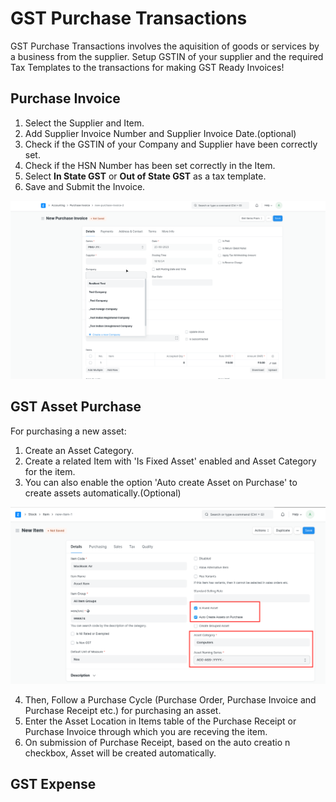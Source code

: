 # GST Purchase Transactions
GST Purchase Transactions involves the aquisition of goods or services by a business from the supplier. Setup GSTIN of your supplier and the required Tax Templates to the transactions for making GST Ready Invoices!

## Purchase Invoice
1. Select the Supplier and Item.
2. Add Supplier Invoice Number and Supplier Invoice Date.(optional)
2. Check if the GSTIN of your Company and Supplier have been correctly set.
3. Check if the HSN Number has been set correctly in the Item.
4. Select  **In State GST** or **Out of State GST** as a tax template.
5. Save and Submit the Invoice.

![GST Invoice](./assets/gst_purchase_invoice.gif)

## GST Asset Purchase
For purchasing a new asset:
1. Create an Asset Category.
2. Create a related Item with 'Is Fixed Asset' enabled and Asset Category for the item.
3. You can also enable the option 'Auto create Asset on Purchase' to create assets automatically.(Optional)

![Asset Auto Create](./assets/asset_item.png)

4. Then, Follow a Purchase Cycle (Purchase Order, Purchase Invoice and Purchase Receipt etc.) for purchasing an asset.
5. Enter the Asset Location in Items table of the Purchase Receipt or Purchase Invoice through which you are receving the item.
6. On submission of Purchase Receipt, based on the auto creatio n checkbox, Asset will be created automatically.

## GST Expense 

